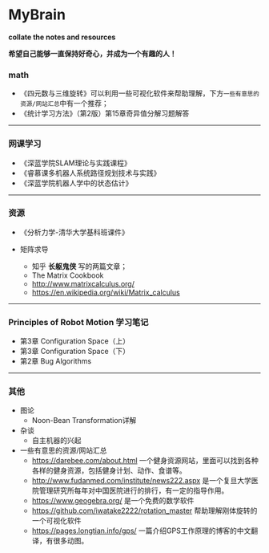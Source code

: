 # MyBrain
**collate the notes and resources** 

**希望自己能够一直保持好奇心，并成为一个有趣的人！** 

### math

* 《四元数与三维旋转》可以利用一些可视化软件来帮助理解，下方`一些有意思的资源/网站汇总`中有一个推荐；
* 《统计学习方法》（第2版）第15章奇异值分解习题解答

---

### 网课学习

* 《深蓝学院SLAM理论与实践课程》
* 《睿慕课多机器人系统路径规划技术与实践》
* 《深蓝学院机器人学中的状态估计》

---

### 资源

* 《分析力学-清华大学基科班课件》

* 矩阵求导

  + 知乎 **长躯鬼侠** 写的两篇文章；
  + The Matrix Cookbook 
  + http://www.matrixcalculus.org/
  + https://en.wikipedia.org/wiki/Matrix_calculus




---

### Principles of Robot Motion 学习笔记

* 第3章 Configuration Space（上）
* 第3章 Configuration Space（下）
* 第2章 Bug Algorithms



---

### 其他

* 图论
  + Noon-Bean Transformation详解
* 杂谈
  + 自主机器的兴起
* 一些有意思的资源/网站汇总
  + https://darebee.com/about.html 一个健身资源网站，里面可以找到各种各样的健身资源，包括健身计划、动作、食谱等。
  + http://www.fudanmed.com/institute/news222.aspx 是一个复旦大学医院管理研究所每年对中国医院进行的排行，有一定的指导作用。
  + https://www.geogebra.org/ 是一个免费的数学软件
  + https://github.com/iwatake2222/rotation_master 帮助理解刚体旋转的一个可视化软件
  + https://pages.longtian.info/gps/ 一篇介绍GPS工作原理的博客的中文翻译，有很多动图。

